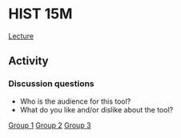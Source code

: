 # HIST 15M

[Lecture](https://harvardmapcollection.github.io/classes/hist15m/fall-2022/lecture/)

## Activity 

### Discussion questions
- Who is the audience for this tool?
- What do you like and/or dislike about the tool?

[Group 1]()
[Group 2]()
[Group 3]()
